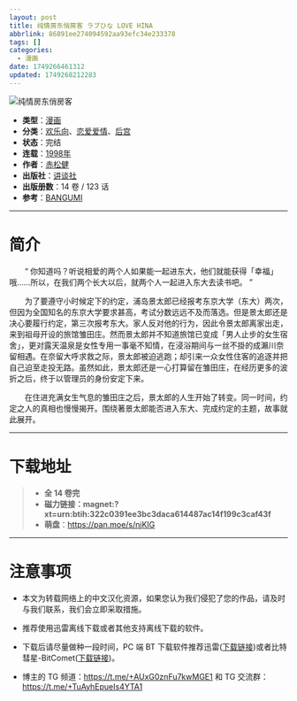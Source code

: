 ```yaml
---
layout: post
title: 纯情房东俏房客 ラブひな LOVE HINA
abbrlink: 86891ee274094592aa93efc34e233378
tags: []
categories:
  - 漫画
date: 1749266461312
updated: 1749268212283
---
```


![纯情房东俏房客](https://aqua-aria.company/usr/uploads/2025/06/467355912.jpg)

- **类型**：[漫画](/index.php/category/漫画)
- **分类**：[欢乐向](/index.php/category/欢乐向)、[恋爱爱情](/index.php/category/恋爱爱情)、[后宫](/index.php/category/后宫)
- **状态**：完结
- **连载**：[1998年](/index.php/category/1998年)
- **作者**：[赤松健](/index.php/category/赤松健)
- **出版社**：[讲谈社](/index.php/category/讲谈社)
- **出版册数**：14 卷 / 123 话
- **参考**：[BANGUMI](https://bangumi.tv/subject/38922)

***

# 简介

　　“ 你知道吗？听说相爱的两个人如果能一起进东大，他们就能获得「幸福」哦……所以，在我们两个长大以后，就两个人一起进入东大去读书吧。 ”

　　为了要遵守小时候定下的约定，浦岛景太郎已经报考东京大学（东大）两次，但因为全国知名的东京大学要求甚高，考试分数远远不及而落选。但是景太郎还是决心要履行约定，第三次报考东大。家人反对他的行为，因此令景太郎离家出走，来到祖母开设的旅馆雏田庄。然而景太郎并不知道旅馆已变成「男人止步的女生宿舍」，更对露天温泉是女性专用一事毫不知情，在浸浴期间与一丝不掛的成瀨川奈留相遇。在奈留大呼求救之际，景太郎被迫逃跑；却引来一众女性住客的追逐并把自己迫至走投无路。虽然如此，景太郎还是一心打算留在雏田庄，在经历更多的波折之后，终于以管理员的身份安定下来。

　　在住进充满女生气息的雏田庄之后，景太郎的人生开始了转变。同一时间，约定之人的真相也慢慢揭开。围绕著景太郎能否进入东大、完成约定的主题，故事就此展开。

***

# 下载地址

> - **全 14 卷完**
> - **磁力链接：magnet:?xt=urn:btih:322c0391ee3bc3daca614487ac14f199c3caf43f**
> - **萌盘**：<https://pan.moe/s/njKIG>

***

# 注意事项

- 本文为转载网络上的中文汉化资源，如果您认为我们侵犯了您的作品，请及时与我们联系，我们会立即采取措施。

- 推荐使用迅雷离线下载或者其他支持离线下载的软件。

- 下载后请尽量做种一段时间，PC 端 BT 下载软件推荐迅雷([下载链接](https://drive.aqua-aria.company/s/le27j7))或者比特彗星-BitComet([下载链接](https://pan.lanzouj.com/b073c7g4f))。

- 博主的 TG 频道：<https://t.me/+AUxG0znFu7kwMGE1> 和 TG 交流群：<https://t.me/+TuAyhEpueIs4YTA1>

